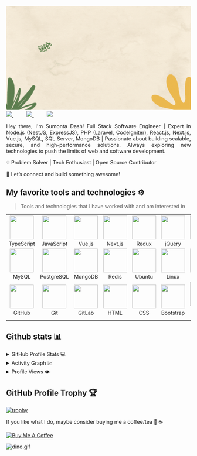 <img src="https://raw.githubusercontent.com/sumonta121/sumonta121/main/intro.gif" alt="👋 Hi there! I'm Sumonto" title="👋 Hi there! I'm Sumonto"/>

<div align="justify">
  <a href="https://www.linkedin.com/in/sumonto-dash/">
  <img src="https://img.shields.io/badge/Linkedin-%231DA1F2.svg?style=for-the-badge&logo=Linkedin&logoColor=white">
  </a>
  &nbsp;&nbsp;&nbsp;&nbsp;&nbsp;&nbsp;&nbsp;&nbsp;
  <a href="https://www.instagram.com/sumonta121/">
  <img src="https://img.shields.io/badge/Instagram-%23E4405F.svg?style=for-the-badge&logo=Instagram&logoColor=white">
  </a>
  &nbsp;&nbsp;&nbsp;&nbsp;&nbsp;&nbsp;&nbsp;&nbsp;
  <a href="https://t.me/sumont00">
  <img src="https://img.shields.io/badge/telegram-2CA5E0?style=for-the-badge&logo=telegram&logoColor=white">
  </a>
 
</div>

<p></p>
<p align="justify">
Hey there, I'm Sumonta Dash!
Full Stack Software Engineer | Expert in Node.js (NestJS, ExpressJS), PHP (Laravel, CodeIgniter), React.js, Next.js, Vue.js, MySQL, SQL Server, MongoDB | Passionate about building scalable, secure, and high-performance solutions. Always exploring new technologies to push the limits of web and software development.

💡 Problem Solver | Tech Enthusiast | Open Source Contributor
</p><p>
🔗 Let’s connect and build something awesome!
</p>

## My favorite tools and technologies ⚙️

> Tools and technologies that I have worked with and am interested in

<table>
  <tr>
    <td align="center" width="96">
        <img src="https://techstack-generator.vercel.app/ts-icon.svg" width="65" height="65" />
      <br>TypeScript
    </td>
    <td align="center" width="96">
      <img src="https://techstack-generator.vercel.app/js-icon.svg" width="65" height="65" />
      <br>JavaScript
    </td>
    <td align="center" width="96">
      <img src="https://encrypted-tbn0.gstatic.com/images?q=tbn:ANd9GcSZcjpXa2jw9utNc4i8_c6blmBgCSxCEJnP5w&s" width="65" height="65" />
      <br>Vue.js
    </td>
    <td align="center" width="96">
      <img src="https://static-00.iconduck.com/assets.00/next-js-icon-2048x2048-5dqjgeku.png" width="65" height="65" />
      <br>Next.js
    </td>
    <td align="center" width="96">
      <img src="https://techstack-generator.vercel.app/redux-icon.svg" width="65" height="65" />
      <br>Redux
    </td>
    <td align="center" width="96">
      <img src="https://skillicons.dev/icons?i=jquery" width="65" height="65" />
      <br>jQuery
    </td>
    <td align="center" width="96">
      <img src="https://as1.ftcdn.net/jpg/05/83/61/64/1000_F_583616421_I2gICTJCaqquYwXvNJPWIvcxyJcIqT3J.jpg" width="65" height="65" />
      <br>Laravel
    </td>
    <td align="center" width="96">
      <img src="https://encrypted-tbn0.gstatic.com/images?q=tbn:ANd9GcS8HbhEdojDKsy8OIUnUepKlXBF9mruFvFt2Q&s" width="65" height="65" />
      <br>CodeIgniter
    </td>
    <td align="center" width="96">
      <img src="https://ajeetchaulagain.com/static/7cb4af597964b0911fe71cb2f8148d64/87351/express-js.png" width="65" height="65" />
      <br>Express.js
    </td>
  </tr>
  <tr>
    <td align="center" width="96">
      <img src="https://techstack-generator.vercel.app/mysql-icon.svg" width="65" height="65" />
      <br>MySQL
    </td>
    <td align="center" width="96">
      <img src="https://skillicons.dev/icons?i=postgres" width="65" height="65" />
      <br>PostgreSQL
    </td>
    <td align="center" width="96">
      <img src="https://w7.pngwing.com/pngs/115/190/png-transparent-mongodb-original-logo-icon-thumbnail.png" width="65" height="65" />
      <br>MongoDB
    </td>
    <td align="center" width="96">
      <img src="https://skillicons.dev/icons?i=redis" width="65" height="65" />
      <br>Redis
    </td>
    <td align="center" width="96">
      <img src="https://upload.wikimedia.org/wikipedia/commons/thumb/9/9e/UbuntuCoF.svg/1024px-UbuntuCoF.svg.png" width="65" height="65" />
      <br>Ubuntu
    </td>
    <td align="center" width="96">
      <img src="https://skillicons.dev/icons?i=linux" width="65" height="65" />
      <br>Linux
    </td>
    <td align="center" width="96">
      <img src="https://techstack-generator.vercel.app/nginx-icon.svg" width="65" height="65" />
      <br>Nginx
    </td>
    <td align="center" width="96">
      <img src="https://techstack-generator.vercel.app/docker-icon.svg" width="65" height="65" />
      <br>Docker
    </td>
    <td align="center" width="96">
      <img src="https://saviynt.com/hubfs/aws.png" width="65" height="65" />
      <br>AWS
    </td>
  </tr>
  <tr>
    <td align="center" width="96">
      <img src="https://techstack-generator.vercel.app/github-icon.svg" width="65" height="65" />
      <br>GitHub
    </td>
    <td align="center" width="96">
      <img src="https://skillicons.dev/icons?i=git" width="65" height="65" />
      <br>Git
    </td>
    <td align="center" width="96">
      <img src="https://skillicons.dev/icons?i=gitlab" width="65" height="65" />
      <br>GitLab
    </td>
    <td align="center" width="96">
      <img src="https://skillicons.dev/icons?i=html" width="65" height="65" />
      <br>HTML
    </td>
    <td align="center" width="96">
      <img src="https://skillicons.dev/icons?i=css" width="65" height="65" />
      <br>CSS
    </td>
    <td align="center" width="96">
      <img src="https://skillicons.dev/icons?i=bootstrap" width="65" height="65" />
      <br>Bootstrap
    </td>
    <td align="center" width="96">
      <img src="https://skillicons.dev/icons?i=tailwind" width="65" height="65" />
      <br>Tailwind CSS
    </td>
    <td align="center" width="96">
      <img src="https://techstack-generator.vercel.app/restapi-icon.svg" width="65" height="65" />
      <br>REST API
    </td>
    <td align="center" width="96">
      <img src="https://skillicons.dev/icons?i=postman" width="65" height="65" />
      <br>Postman
    </td>
  </tr>
</table>


## Github stats 📊

<details>
  <summary>GitHub Profile Stats 💻</summary>
  <br/>
    <a href="https://github.com/anuraghazra/github-readme-stats"><img alt="sumonta121's Github Stats" src="https://github-readme-stats.vercel.app/api/?username=sumonta121&show_icons=true&count_private=true&theme=default&hide_border=true&bg_color=fff&title_color=00E676&icon_color=00E676" height="192px"/></a>
  <a href="https://github.com/anuraghazra/github-readme-stats"><img alt="sumonta121's Top Languages" src="https://github-readme-stats.vercel.app/api/top-langs/?username=sumonta121&langs_count=8&layout=compact&theme=default&hide_border=true&bg_color=fff&title_color=000&icon_color=000&hide=Jupyter%20Notebook" height="192px"/></a>
  <br/>
</details>

<details>
  <summary>Activity Graph 📈</summary>
  <br/>

[![Ashutosh's github activity graph](https://github-readme-activity-graph.vercel.app/graph?username=sumonta121&bg_color=ffffff&color=000000&line=04e61b&point=403d3d&area=true&hide_border=true)](https://github.com/ashutosh00710/github-readme-activity-graph)

</details>


<details>
  <summary>Profile Views 👁️</summary>
  <br/>
  <img src="https://komarev.com/ghpvc/?username=sumonta121e&label=PROFILE+VIEWS&style=for-the-badge&color=brightgreen">

</details>

## GitHub Profile Trophy 🏆

[![trophy](https://github-profile-trophy.vercel.app/?username=sumonta121&row=1&margin-w=40)](https://github.com/ryo-ma/github-profile-trophy)

If you like what I do, maybe consider buying me a coffee/tea 🥺 ☕  

<a href="https://www.buymeacoffee.com/sumonta121" target="_blank"><img src="https://cdn.buymeacoffee.com/buttons/v2/default-red.png" alt="Buy Me A Coffee" width="150" ></a>

<img data-target="animated-image.replacedImage" alt="dino.gif" class="AnimatedImagePlayer-animatedImage" src="https://github.com/saadeghi/saadeghi/raw/master/dino.gif" style="display: block; opacity: 1;">